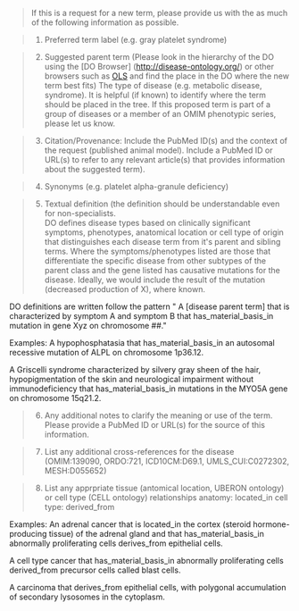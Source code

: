 >If this is a request for a new term, please provide us with the as much of the following information as possible.

>1. Preferred term label (e.g. gray platelet syndrome)

>2. Suggested parent term (Please look in the hierarchy of the DO using the [DO Browser] (http://disease-ontology.org/) or other browsers such as [OLS](http://www.ebi.ac.uk/ols/ontologies/doid) and find the place in the DO where the new term best fits)
The type of disease (e.g. metabolic disease, syndrome). It is helpful (if known) to identify where the term should be placed in the tree. If this proposed term is part of a group of diseases or a member of an OMIM phenotypic series, please let us know. 

>3. Citation/Provenance: Include the PubMed ID(s) and the context of the request (published animal model). 
Include a PubMed ID or URL(s) to refer to any relevant article(s) that provides information about the suggested term).

>4. Synonyms (e.g. platelet alpha-granule deficiency)


>5. Textual definition (the definition should be understandable even for non-specialists.  
DO defines disease types based on clinically significant symptoms, phenotypes, anatomical location or cell type of origin that distinguishes each disease term from it's parent and sibling terms. Where the symptoms/phenotypes listed are those that differentiate the specific disease from other subtypes of the parent class and the gene listed has causative mutations for the disease. Ideally, we would include the result of the mutation (decreased production of X), where known. 

DO definitions are written follow the pattern " A [disease parent term] that is characterized by symptom A and symptom B that has_material_basis_in mutation in gene Xyz on chromosome ##."

Examples: 
A hypophosphatasia that has_material_basis_in an autosomal recessive mutation of ALPL on chromosome 1p36.12.

A Griscelli syndrome characterized by silvery gray sheen of the hair, hypopigmentation of the skin and neurological impairment without immunodeficiency that has_material_basis_in mutations in the MYO5A gene on chromosome 15q21.2. 


>6. Any additional notes to clarify the meaning or use of the term. Please provide a PubMed ID or URL(s) for the source of this information.

>7. List any additional cross-references for the disease (OMIM:139090, ORDO:721, ICD10CM:D69.1, UMLS_CUI:C0272302, MESH:D055652)
      
>8. List any apprpriate tissue (antomical location, UBERON ontology) or cell type (CELL ontology) relationships 
   anatomy: located_in
   cell type: derived_from 
   
   Examples: 
An adrenal cancer that is located_in the cortex (steroid hormone-producing tissue) of the adrenal gland and that has_material_basis_in abnormally proliferating cells derives_from epithelial cells. 

A cell type cancer that has_material_basis_in abnormally proliferating cells derived_from precursor cells called blast cells. 

A carcinoma that derives_from epithelial cells, with polygonal accumulation of secondary lysosomes in the cytoplasm. 



